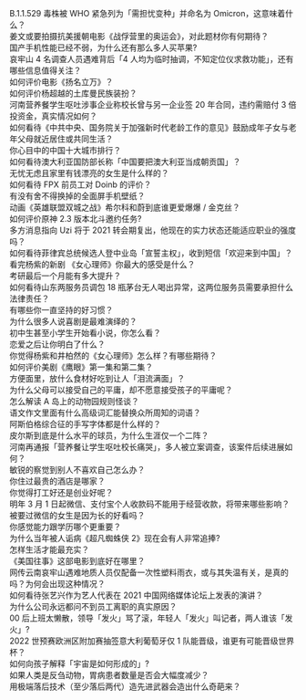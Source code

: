 B.1.1.529 毒株被 WHO 紧急列为「需担忧变种」并命名为 Omicron，这意味着什么？  
姜文或要拍摄抗美援朝电影《战俘营里的奥运会》，对此题材你有何期待？  
国产手机性能已经不弱，为什么还有那么多人买苹果?  
哀牢山 4 名调查人员遇难背后「4 人均为临时抽调，不知定位仪求救功能」，还有哪些信息值得关注？  
如何评价电影《扬名立万》？  
如何评价杨超越的土库曼民族装扮？  
河南营养餐学生呕吐涉事企业称校长曾与另一企业签 20 年合同，违约需赔付 3 倍投资金，真实情况如何？  
如何看待《中共中央、国务院关于加强新时代老龄工作的意见》鼓励成年子女与老年父母就近居住或共同生活？  
你心目中的中国十大城市排行？  
如何看待澳大利亚国防部长称「中国要把澳大利亚当成朝贡国」？  
无忧无虑且家里有钱漂亮的女生是什么样的？  
如何看待 FPX 前员工对 Doinb 的评价？  
有没有舍不得换掉的全面屏手机壁纸？  
动画《英雄联盟双城之战》希尔科和蔚到底谁更爱爆爆 / 金克丝？  
如何评价原神 2.3 版本北斗邀约任务?  
多方消息指向 Uzi 将于 2021 转会期复出，他现在的实力状态还能适应职业的强度吗？  
如何看待菲律宾总统候选人登中业岛「宣誓主权」，收到短信「欢迎来到中国」？  
看完杨紫的新剧 《女心理师》你最大的感受是什么？  
考研最后一个月能有多大提升？  
如何看待山东两服务员调包 18 瓶茅台无人喝出异常，这两位服务员需要承担什么法律责任？  
有哪些你一直坚持的好习惯？  
为什么很多人说喜剧是最难演绎的？  
初中生甚至小学生开始看小说，你怎么看？  
恋爱之后让你明白了什么？  
你觉得杨紫和井柏然的《女心理师》怎么样？有哪些期待？  
如何评价美剧《鹰眼》第一集和第二集？  
方便面里，放什么食材好吃到让人「泪流满面」？  
为什么父母可以接受自己的平庸，却不愿意接受孩子的平庸呢？  
怎么解读 A 岛上的动物园规则怪谈？  
语文作文里面有什么高级词汇能替换众所周知的词语？  
阿斯伯格综合征的手写字体都是什么样的？  
皮尔斯到底是什么水平的球员，为什么生涯仅一个二阵？  
河南再通报「营养餐让学生呕吐校长痛哭」，多人被立案调查，该案件后续进展如何？  
敏锐的察觉到别人不喜欢自己怎么办？  
你住过最贵的酒店是哪家？  
你觉得打工好还是创业好呢？  
明年 3 月 1 日起微信、支付宝个人收款码不能用于经营收款，将带来哪些影响？  
被要过微信的女生是因为长的好看吗？  
你感觉能力跟学历哪个更重要？  
为什么当年被人诟病《超凡蜘蛛侠 2》现在会有人非常追捧?  
怎样生活才能最充实？  
《美国往事》这部电影到底好在哪里？  
网传云南哀牢山遇难地质人员仅配备一次性塑料雨衣，或与其失温有关，是真的吗？为何会出现这种情况？  
如何看待张艺兴作为艺人代表在 2021 中国网络媒体论坛上发表的演讲？  
为什么公司永远都问不到员工离职的真实原因？  
00 后上班太懒散，领导「发火」骂了滚，年轻人「发火」叫记者，两人谁该「发火」?  
2022 世预赛欧洲区附加赛抽签意大利葡萄牙仅 1 队能晋级，谁更有可能晋级世界杯？  
如何向孩子解释「宇宙是如何形成的」?  
如果人类是反刍动物，胃病患者数量是否会大幅度减少？  
用极端落后技术（至少落后两代）造先进武器会造出什么奇葩来？  
